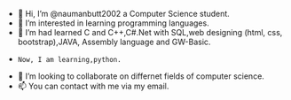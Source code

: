 - 👋 Hi, I’m @naumanbutt2002 a Computer Science student.
- 👀 I’m interested in learning programming languages.
- 🌱 I’m had learned C and C++,C#.Net with SQL,web designing (html, css, bootstrap),JAVA, Assembly language and GW-Basic.
-     Now, I am learning,python.
- 💞️ I’m looking to collaborate on differnet fields of computer science.
- 📫 You can contact with me via my email.

<!---
naumanbutt2002/naumanbutt2002 is a ✨ special ✨ repository because its `README.md` (this file) appears on your GitHub profile.
You can click the Preview link to take a look at your changes.
--->

